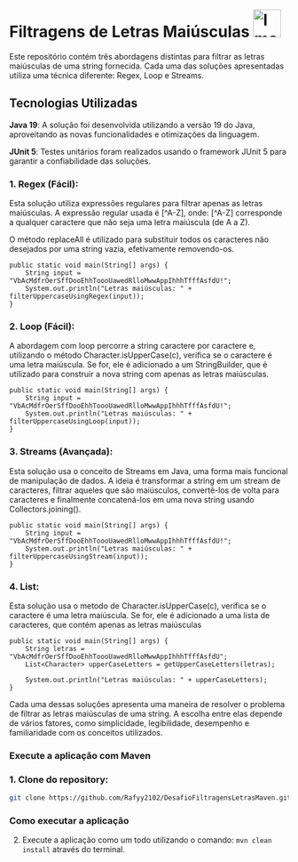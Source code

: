 # Filtragens de Letras Maiúsculas <img src="https://github.com/user-attachments/assets/4c49b711-158a-48a8-b4a2-6766bb254d80" alt="Imagem do Java" width="50"/>

Este repositório contém três abordagens distintas para filtrar as letras maiúsculas de uma string fornecida. Cada uma das soluções apresentadas utiliza uma técnica diferente: Regex, Loop e Streams. 


## Tecnologias Utilizadas

**Java 19**: A solução foi desenvolvida utilizando a versão 19 do Java, aproveitando as novas funcionalidades e otimizações da linguagem.

**JUnit 5**: Testes unitários foram realizados usando o framework JUnit 5 para garantir a confiabilidade das soluções.


### 1. Regex (Fácil):
   Esta solução utiliza expressões regulares para filtrar apenas as letras maiúsculas. A expressão regular usada é [^A-Z], onde:
[^A-Z] corresponde a qualquer caractere que não seja uma letra maiúscula (de A a Z).

O método replaceAll é utilizado para substituir todos os caracteres não desejados por uma string vazia, efetivamente removendo-os.

    public static void main(String[] args) {
        String input = "VbAcMdfrOerSffDooEhhToooUawedRlloMwwAppIhhhTfffAsfdU!";
        System.out.println("Letras maiúsculas: " + filterUppercaseUsingRegex(input));
    }

### 2. Loop (Fácil):
   A abordagem com loop percorre a string caractere por caractere e, utilizando o método Character.isUpperCase(c), verifica se o caractere é uma letra maiúscula. Se for, ele é adicionado a um StringBuilder, que é utilizado para construir a nova string com apenas as letras maiúsculas.


    public static void main(String[] args) {
        String input = "VbAcMdfrOerSffDooEhhToooUawedRlloMwwAppIhhhTfffAsfdU!";
        System.out.println("Letras maiúsculas: " + filterUppercaseUsingLoop(input));
    }

### 3. Streams (Avançada):
   Esta solução usa o conceito de Streams em Java, uma forma mais funcional de manipulação de dados. A ideia é transformar a string em um stream de caracteres, filtrar aqueles que são maiúsculos, convertê-los de volta para caracteres e finalmente concatená-los em uma nova string usando Collectors.joining().


    public static void main(String[] args) {
        String input = "VbAcMdfrOerSffDooEhhToooUawedRlloMwwAppIhhhTfffAsfdU!";
        System.out.println("Letras maiúsculas: " + filterUppercaseUsingStream(input));
    }

### 4. List<Character>:
   Esta solução usa o metodo de Character.isUpperCase(c), verifica se o caractere é uma letra maiúscula. Se for, ele é adicionado a uma lista de caracteres, que contém apenas as letras maiúsculas


    public static void main(String[] args) {
        String letras = "VbAcMdfrOerSffDooEhhToooUawedRlloMwwAppIhhhTfffAsfdU";
        List<Character> upperCaseLetters = getUpperCaseLetters(letras);

        System.out.println("Letras maiúsculas: " + upperCaseLetters);
    }


Cada uma dessas soluções apresenta uma maneira de resolver o problema de filtrar as letras maiúsculas de uma string. A escolha entre elas depende de vários fatores, como simplicidade, legibilidade, desempenho e familiaridade com os conceitos utilizados.

### Execute a aplicação com Maven

### 1. Clone do repository:

```bash
git clone https://github.com/Rafyy2102/DesafioFiltragensLetrasMaven.git
```

### Como executar a aplicação
2. Execute a aplicação como um todo utilizando o comando: `mvn clean install` através do terminal.
